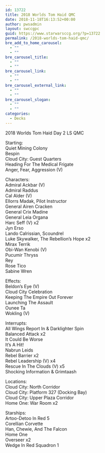 ```yaml
---
id: 13722
title: 2018 Worlds Tom Haid QMC
date: 2018-11-18T16:13:52+00:00
author: pwsadmin
layout: swccgpc
guid: https://www.starwarsccg.org/?p=13722
permalink: /2018-worlds-tom-haid-qmc/
bre_add_to_home_carousel:
  - ""
  - ""
bre_carousel_title:
  - ""
  - ""
bre_carousel_link:
  - ""
  - ""
bre_carousel_external_link:
  - ""
  - ""
bre_carousel_slogan:
  - ""
  - ""
categories:
  - Decks
---
```

2018 Worlds Tom Haid Day 2 LS QMC

Starting:  
Quiet Mining Colony  
Bespin  
Cloud City: Guest Quarters  
Heading For The Medical Frigate  
Anger, Fear, Aggression (V)

Characters:  
Admiral Ackbar (V)  
Admiral Raddus  
Cal Alder (V)  
Ellorrs Madak, Pilot Instructor  
General Airen Cracken  
General Crix Madine  
General Leia Organa  
Harc Seff (V) x2  
Jyn Erso  
Lando Calrissian, Scoundrel  
Luke Skywalker, The Rebellion&#8217;s Hope x2  
Mirax Terrik  
Obi-Wan Kenobi (V)  
Pucumir Thryss  
Rey  
Rose Tico  
Sabine Wren

Effects:  
Beldon&#8217;s Eye (V)  
Cloud City Celebration  
Keeping The Empire Out Forever  
Launching The Assault  
Ounee Ta  
Wokling (V)

Interrupts:  
All Wings Report In & Darklighter Spin  
Balanced Attack x2  
It Could Be Worse  
It&#8217;s A Hit!  
Nabrun Leids  
Rebel Barrier x2  
Rebel Leadership (V) x4  
Rescue In The Clouds (V) x5  
Shocking Information & Grimtaash

Locations:  
Cloud City: North Corridor  
Cloud City: Platform 327 (Docking Bay)  
Cloud City: Upper Plaza Corridor  
Home One: War Room x2

Starships:  
Artoo-Detoo In Red 5  
Corellian Corvette  
Han, Chewie, And The Falcon  
Home One  
Overseer x2  
Wedge In Red Squadron 1